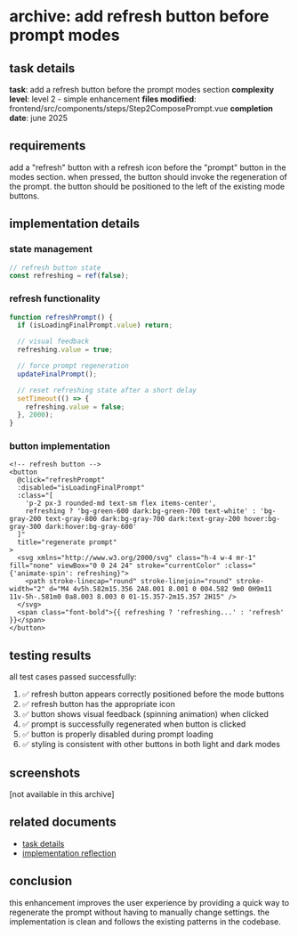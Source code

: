 # archive: add refresh button before prompt modes

## task details

**task**: add a refresh button before the prompt modes section
**complexity level**: level 2 - simple enhancement
**files modified**: frontend/src/components/steps/Step2ComposePrompt.vue
**completion date**: june 2025

## requirements

add a "refresh" button with a refresh icon before the "prompt" button in the modes section. when pressed, the button should invoke the regeneration of the prompt. the button should be positioned to the left of the existing mode buttons.

## implementation details

### state management
```js
// refresh button state
const refreshing = ref(false);
```

### refresh functionality
```js
function refreshPrompt() {
  if (isLoadingFinalPrompt.value) return;

  // visual feedback
  refreshing.value = true;

  // force prompt regeneration
  updateFinalPrompt();

  // reset refreshing state after a short delay
  setTimeout(() => {
    refreshing.value = false;
  }, 2000);
}
```

### button implementation
```vue
<!-- refresh button -->
<button
  @click="refreshPrompt"
  :disabled="isLoadingFinalPrompt"
  :class="[
    'p-2 px-3 rounded-md text-sm flex items-center',
    refreshing ? 'bg-green-600 dark:bg-green-700 text-white' : 'bg-gray-200 text-gray-800 dark:bg-gray-700 dark:text-gray-200 hover:bg-gray-300 dark:hover:bg-gray-600'
  ]"
  title="regenerate prompt"
>
  <svg xmlns="http://www.w3.org/2000/svg" class="h-4 w-4 mr-1" fill="none" viewBox="0 0 24 24" stroke="currentColor" :class="{'animate-spin': refreshing}">
    <path stroke-linecap="round" stroke-linejoin="round" stroke-width="2" d="M4 4v5h.582m15.356 2A8.001 8.001 0 004.582 9m0 0H9m11 11v-5h-.581m0 0a8.003 8.003 0 01-15.357-2m15.357 2H15" />
  </svg>
  <span class="font-bold">{{ refreshing ? 'refreshing...' : 'refresh' }}</span>
</button>
```

## testing results

all test cases passed successfully:

1. ✅ refresh button appears correctly positioned before the mode buttons
2. ✅ refresh button has the appropriate icon
3. ✅ button shows visual feedback (spinning animation) when clicked
4. ✅ prompt is successfully regenerated when button is clicked
5. ✅ button is properly disabled during prompt loading
6. ✅ styling is consistent with other buttons in both light and dark modes

## screenshots

[not available in this archive]

## related documents

- [task details](../../tasks.md)
- [implementation reflection](../reflection/reflection-refresh-button.md)

## conclusion

this enhancement improves the user experience by providing a quick way to regenerate the prompt without having to manually change settings. the implementation is clean and follows the existing patterns in the codebase.
